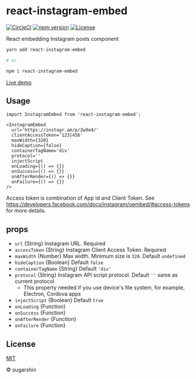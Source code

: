 # react-instagram-embed

[![CircleCI][circleci-image]][circleci-url]
[![npm version][npm-image]][npm-url]
[![License][license-image]][license-url]

React embedding Instagram posts component

```bash
yarn add react-instagram-embed

# or

npm i react-instagram-embed
```

[Live demo](https://sugarshin.github.io/react-instagram-embed/)

## Usage

```tsx
import InstagramEmbed from 'react-instagram-embed';

<InstagramEmbed
  url='https://instagr.am/p/Zw9o4/'
  clientAccessToken='123|456'
  maxWidth={320}
  hideCaption={false}
  containerTagName='div'
  protocol=''
  injectScript
  onLoading={() => {}}
  onSuccess={() => {}}
  onAfterRender={() => {}}
  onFailure={() => {}}
/>
```

Access token is combination of App Id and Client Token. See https://developers.facebook.com/docs/instagram/oembed/#access-tokens for more details.

## props

- `url` {String} Instagram URL. Required
- `accessToken` {String} Instagram Client Access Token. Required
- `maxWidth` {Number} Max width. Minimum size is `320`. Default `undefined`
- `hideCaption` {Boolean} Default `false`
- `containerTagName` {String} Default `'div'`
- `protocol` {String} Instagram API script protocol. Default `''` same as current protocol
  - This property needed if you use device's file system, for example, Electron, Cordova apps
- `injectScript` {Boolean} Default `true`
- `onLoading` {Function}
- `onSuccess` {Function}
- `onAfterRender` {Function}
- `onFailure` {Function}

## License

[MIT][license-url]

© sugarshin

[npm-image]: https://img.shields.io/npm/v/react-instagram-embed.svg?style=flat-square
[npm-url]: https://www.npmjs.org/package/react-instagram-embed
[circleci-image]: https://circleci.com/gh/sugarshin/react-instagram-embed/tree/master.svg?style=svg&circle-token=8991301b0db526852c58dc884a349cb8e00f1b24
[circleci-url]: https://circleci.com/gh/sugarshin/react-instagram-embed/tree/master
[license-image]: https://img.shields.io/:license-mit-blue.svg?style=flat-square
[license-url]: https://sugarshin.mit-license.org/
